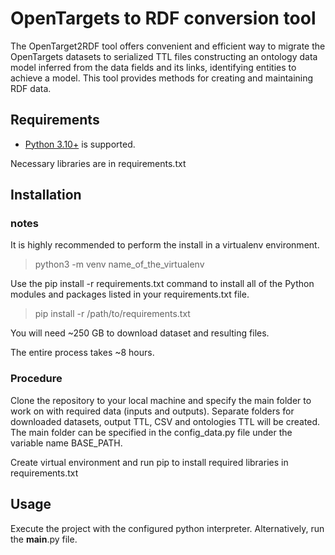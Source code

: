 # OpenTargets to RDF conversion tool

The OpenTarget2RDF tool offers convenient and efficient way to migrate the OpenTargets datasets to serialized TTL files constructing an ontology data model inferred from the data fields and its links, identifying entities to achieve a model. This tool provides methods for creating and maintaining RDF data.

## Requirements

- [Python 3.10+](https://www.python.org/) is supported. 

Necessary libraries are in requirements.txt

## Installation

### notes
It is highly recommended to perform the install in a virtualenv environment.

>python3 -m venv name_of_the_virtualenv

Use the pip install -r requirements.txt command to install all of the Python modules and packages listed in your requirements.txt file.

>pip install -r /path/to/requirements.txt

You will need ~250 GB to download dataset and resulting files.

The entire process takes ~8 hours. 

### Procedure

Clone the repository to your local machine and specify the main folder to work on with required data (inputs and outputs). Separate folders for downloaded datasets, output TTL, CSV and ontologies TTL will be created.
The main folder can be specified in the config_data.py file under the variable name BASE_PATH.

Create virtual environment and run pip to install required libraries in requirements.txt

## Usage

Execute the project with the configured python interpreter.
Alternatively, run the __main__.py file.